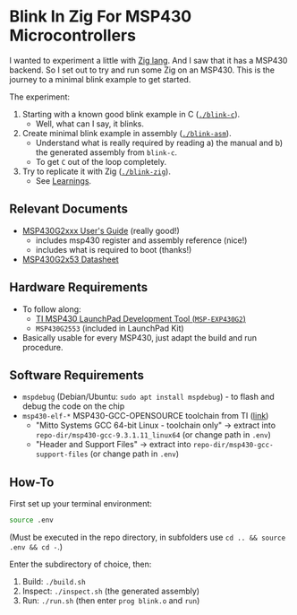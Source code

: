 # Blink In Zig For MSP430 Microcontrollers

I wanted to experiment a little with [Zig lang](https://ziglang.org/).
And I saw that it has a MSP430 backend.
So I set out to try and run some Zig on an MSP430.
This is the journey to a minimal blink example to get started.

The experiment:

1. Starting with a known good blink example in C ([`./blink-c`](./blink-c)).
   - Well, what can I say, it blinks.
2. Create minimal blink example in assembly ([`./blink-asm`](./blink-asm)).
   - Understand what is really required
     by reading a) the manual
     and b) the generated assembly from `blink-c`.
   - To get `C` out of the loop completely.
3. Try to replicate it with Zig ([`./blink-zig`](./blink-zig)).
   - See [Learnings](./blink-zig/Readme.md#Learnings).


## Relevant Documents

- [MSP430G2xxx User's Guide](https://www.ti.com/lit/ug/slau144k/slau144k.pdf) (really good!)
  - includes msp430 register and assembly reference (nice!)
  - includes what is required to boot (thanks!)
- [MSP430G2x53 Datasheet](https://www.ti.com/lit/ds/symlink/msp430g2553.pdf)


## Hardware Requirements

- To follow along:
  - [TI MSP430 LaunchPad Development Tool (`MSP-EXP430G2`)](https://www.ti.com/tool/MSP-EXP430G2ET)
  - `MSP430G2553` (included in LaunchPad Kit)
- Basically usable for every MSP430, just adapt the build and run procedure.


## Software Requirements

- `mspdebug` (Debian/Ubuntu: `sudo apt install mspdebug`) - to flash and debug the code on the chip
- `msp430-elf-*` MSP430-GCC-OPENSOURCE toolchain from TI ([link](https://www.ti.com/tool/MSP430-GCC-OPENSOURCE#downloads))
  - "Mitto Systems GCC 64-bit Linux - toolchain only" -> extract into `repo-dir/msp430-gcc-9.3.1.11_linux64` (or change path in `.env`)
  - "Header and Support Files" -> extract into `repo-dir/msp430-gcc-support-files` (or change path in `.env`)


## How-To

First set up your terminal environment:
```bash
source .env
```
(Must be executed in the repo directory, in subfolders use `cd .. && source .env && cd -`.)

Enter the subdirectory of choice, then:
1. Build: `./build.sh`
2. Inspect: `./inspect.sh` (the generated assembly)
3. Run: `./run.sh` (then enter `prog blink.o` and `run`)
